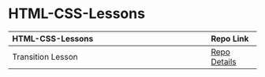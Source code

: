 # HTML-CSS-Lessons
<table class="table">
  <thead>
    <tr>
      <th align="left" width="80%">HTML-CSS-Lessons</th>
      <th align="left" width="20%">Repo Link</th>
    </tr>
  </thead>
  <tbody>
      <tr>
      <td>Transition Lesson</td></td>
      <td><a href="https://github.com/axel-ac/loops-questions" target="_blank">Repo Details</td>
    </tr>
  </tbody>
  </table>
